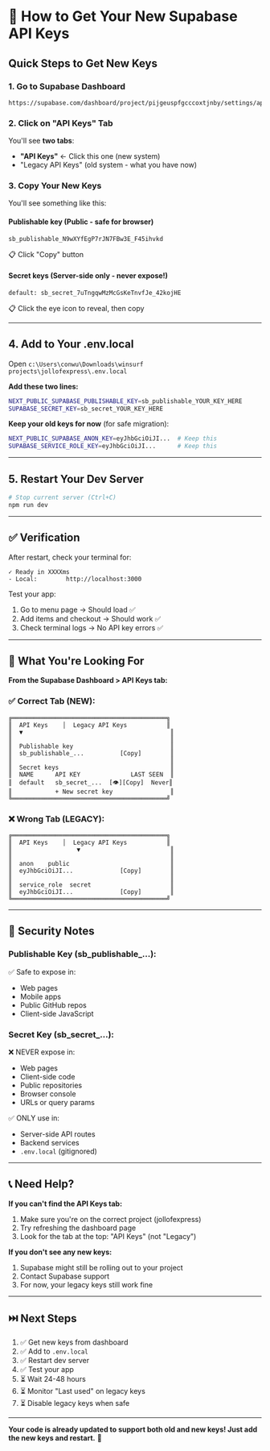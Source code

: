 # 🔑 How to Get Your New Supabase API Keys

## Quick Steps to Get New Keys

### 1. **Go to Supabase Dashboard**
```
https://supabase.com/dashboard/project/pijgeuspfgcccoxtjnby/settings/api
```

### 2. **Click on "API Keys" Tab**
You'll see **two tabs**:
- **"API Keys"** ← Click this one (new system)
- "Legacy API Keys" (old system - what you have now)

### 3. **Copy Your New Keys**

You'll see something like this:

#### **Publishable key** (Public - safe for browser)
```
sb_publishable_N9wXYfEgP7rJN7FBw3E_F45ihvkd
```
📋 Click "Copy" button

#### **Secret keys** (Server-side only - never expose!)
```
default: sb_secret_7uTngqwMzMcGsKeTnvfJe_42kojHE
```
📋 Click the eye icon to reveal, then copy

---

## 4. **Add to Your .env.local**

Open `c:\Users\conwu\Downloads\winsurf projects\jollofexpress\.env.local`

**Add these two lines:**
```bash
NEXT_PUBLIC_SUPABASE_PUBLISHABLE_KEY=sb_publishable_YOUR_KEY_HERE
SUPABASE_SECRET_KEY=sb_secret_YOUR_KEY_HERE
```

**Keep your old keys for now** (for safe migration):
```bash
NEXT_PUBLIC_SUPABASE_ANON_KEY=eyJhbGciOiJI...  # Keep this
SUPABASE_SERVICE_ROLE_KEY=eyJhbGciOiJI...      # Keep this
```

---

## 5. **Restart Your Dev Server**
```bash
# Stop current server (Ctrl+C)
npm run dev
```

---

## ✅ Verification

After restart, check your terminal for:
```
✓ Ready in XXXXms
- Local:        http://localhost:3000
```

Test your app:
1. Go to menu page → Should load ✅
2. Add items and checkout → Should work ✅
3. Check terminal logs → No API key errors ✅

---

## 🎯 What You're Looking For

**From the Supabase Dashboard > API Keys tab:**

### ✅ Correct Tab (NEW):
```
╔═══════════════════════════════════════════╗
║  API Keys    │  Legacy API Keys           ║
║  ▼                                         ║
║                                            ║
║  Publishable key                           ║
║  sb_publishable_...          [Copy]        ║
║                                            ║
║  Secret keys                               ║
║  NAME      API KEY              LAST SEEN  ║
║  default   sb_secret_...  [👁][Copy]  Never║
║            + New secret key                ║
╚═══════════════════════════════════════════╝
```

### ❌ Wrong Tab (LEGACY):
```
╔═══════════════════════════════════════════╗
║  API Keys    │  Legacy API Keys           ║
║                  ▼                         ║
║                                            ║
║  anon    public                            ║
║  eyJhbGciOiJI...             [Copy]        ║
║                                            ║
║  service_role  secret                      ║
║  eyJhbGciOiJI...             [Copy]        ║
╚═══════════════════════════════════════════╝
```

---

## 🔐 Security Notes

### Publishable Key (sb_publishable_...):
✅ Safe to expose in:
- Web pages
- Mobile apps
- Public GitHub repos
- Client-side JavaScript

### Secret Key (sb_secret_...):
❌ NEVER expose in:
- Web pages
- Client-side code
- Public repositories
- Browser console
- URLs or query params

✅ ONLY use in:
- Server-side API routes
- Backend services
- `.env.local` (gitignored)

---

## 📞 Need Help?

**If you can't find the API Keys tab:**
1. Make sure you're on the correct project (jollofexpress)
2. Try refreshing the dashboard page
3. Look for the tab at the top: "API Keys" (not "Legacy")

**If you don't see any new keys:**
1. Supabase might still be rolling out to your project
2. Contact Supabase support
3. For now, your legacy keys still work fine

---

## ⏭️ Next Steps

1. ✅ Get new keys from dashboard
2. ✅ Add to `.env.local`
3. ✅ Restart dev server
4. ✅ Test your app
5. ⏳ Wait 24-48 hours
6. ⏳ Monitor "Last used" on legacy keys
7. ⏳ Disable legacy keys when safe

---

**Your code is already updated to support both old and new keys! Just add the new keys and restart.** 🚀
